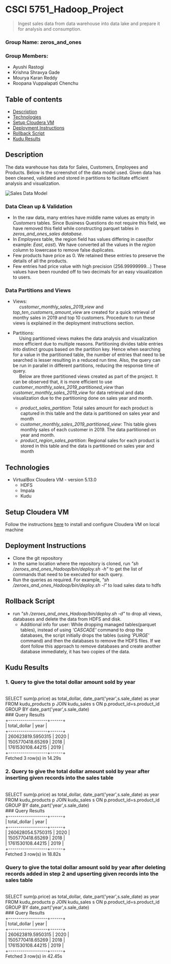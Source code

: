 # CSCI 5751_Hadoop_Project
> Ingest sales data from data warehouse into data lake and prepare it for analysis and consumption.

### Group Name: zeros_and_ones

### Group Members: 
* Ayushi Rastogi
* Krishna Shravya Gade
* Mourya Karan Reddy
* Roopana Vuppalapati Chenchu

## Table of contents
* [Description](#Description)
* [Technologies](#technologies)
* [Setup Cloudera VM](#setup-cloudera-vm)
* [Deployment Instructions](#deployment-instructions)
* [Rollback Script](#rollback-script)
* [Kudu Results](#kudu-results)

## Description
The data warehouse has data for Sales, Customers, Employees and Products. Below is the screenshot of the data model used. Given data has been cleaned, validated and stored in partitions to facilitate efficient analysis and visualization. 

   ![Sales Data Model](https://github.com/aiBoss/zeroes_and_ones_Hadoop/blob/master/SalesDataModel.png)
  ### Data Clean up & Validation
  * In the raw data, many entries have middle name values as empty in _Customers_ tables.  Since Business Questions do not require this field, we have removed this field while constructing parquet tables in _zeros_and_ones_sales database_.
  * In _Employees_ table, the region field has values differing in case(for example: _East_, _east_). We have converted all the values in the _region_ column to lowercase to remove false duplicates. 
  * Few products have price as 0. We retained these entries to preserve the details of all the products.
  * Few entries had price value with high precision (256.99999999...) These values have been rounded off to two decimals for an   easy visualization to users. 
  ### Data Partitions and Views
  * Views:
  <br/>&nbsp;&nbsp;&nbsp;&nbsp; _customer_monthly_sales_2019_view_ and _top_ten_customers_amount_view_ are created for a quick retrieval of monthy sales in 2019 and top 10 customers. Procedure to run these views is explained in the deployment instructions section. 
  * Partitions:
   <br/>&nbsp;&nbsp;&nbsp;&nbsp; Using partitioned views makes the data analysis and visualization more efficient due to multiple reasons. Partitioning divides table entries into distinct groups based on the partition key. Hence when searching for a value in the partitioned table, the number of entries that need to be searched is lesser resulting in a reduced run time. Also, the query can be run in parallel in different partitions, reducing the response time of query. 
   <br/>&nbsp;&nbsp;&nbsp;&nbsp; Below are three partitioned views created as part of the project. It can be observed that, it is more efficient to use _customer_monthly_sales_2019_partitioned_view_ than  _customer_monthly_sales_2019_view_ for data retrieval and data visualization due to the partitioning done on sales year and month.
      
      * _product_sales_partition_: Total sales amount for each product is captured in this table and the data is partitioned on sales year and month
    * _customer_monthly_sales_2019_partitioned_view_: This table gives monthly sales of each customer in 2019. The data partitioned on year and month.
    * _product_region_sales_partition_: Regional sales for each product is stored in this table and the data is partitioned on sales year and month

## Technologies
* VirtualBox Cloudera VM - version 5.13.0
  * HDFS
  * Impala
  * Kudu

## Setup Cloudera VM
Follow the instructions [here](https://github.com/aiBoss/zeroes_and_ones_Hadoop/blob/master/Cloudera%20VM.pdf) to install and configure Cloudera VM on local machine

## Deployment Instructions

* Clone the git repository  
* In the same location where the repository is cloned, run _"sh /zeroes_and_ones_Hadoop/bin/deploy.sh -h"_ to get the list of commands that need to be executed for each query.
* Run the queries as required. For example, _"sh /zeroes_and_ones_Hadoop/bin/deploy.sh -l"_ to load sales data to hdfs

## Rollback Script
* run _"sh /zeroes_and_ones_Hadoop/bin/deploy.sh -d"_ to drop all views, databases and delete the data from HDFS and disk.
   * Additional info for user: While dropping managed tables(parquet tables), instead of using _'CASCADE'_ command to drop the databases, the script initially drops the tables (using _'PURGE'_ command) and then the databases to remove the HDFS files. If we dont follow this approach to remove databases and create another database immediately, it has two copies of the data.

## Kudu Results
### 1. Query to give the total dollar amount sold by year
<br/>
SELECT sum(p.price) as total_dollar, date_part('year',s.sale_date) as year FROM kudu_products p JOIN kudu_sales s ON p.product_id=s.product_id GROUP BY date_part('year',s.sale_date)
<br/>
### Query Results
<br/>
+-------------------+------+<br/>
| total_dollar      | year |<br/>
+-------------------+------+<br/>
| 260623819.5950315 | 2020 |<br/>
| 1505770418.65269  | 2018 |<br/>
| 1761530108.44215  | 2019 |<br/>
+-------------------+------+<br/>
Fetched 3 row(s) in 14.29s<br/>

### 2. Query to give the total dollar amount sold by year after inserting given records into the sales table
<br/>
SELECT sum(p.price) as total_dollar, date_part('year',s.sale_date) as year FROM kudu_products p JOIN kudu_sales s ON p.product_id=s.product_id GROUP BY date_part('year',s.sale_date)
<br/>
### Query Results
<br/>
+-------------------+------+<br/>
| total_dollar      | year |<br/>
+-------------------+------+<br/>
| 260628054.5750315 | 2020 |<br/>
| 1505770418.65269  | 2018 |<br/>
| 1761530108.44215  | 2019 |<br/>
+-------------------+------+<br/>
Fetched 3 row(s) in 18.82s<br/>

### Query to give the total dollar amount sold by year after deleting records added in step 2 and upserting given records into the sales table
<br/>
SELECT sum(p.price) as total_dollar, date_part('year',s.sale_date) as year FROM kudu_products p JOIN kudu_sales s ON p.product_id=s.product_id GROUP BY date_part('year',s.sale_date)
<br/>
### Query Results
<br/>
+-------------------+------+<br/>
| total_dollar      | year |<br/>
+-------------------+------+<br/>
| 260623819.5950315 | 2020 |<br/>
| 1505770418.65269  | 2018 |<br/>
| 1761530108.44215  | 2019 |<br/>
+-------------------+------+<br/>
Fetched 3 row(s) in 42.45s<br/>
